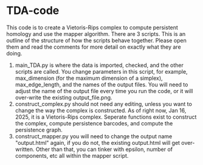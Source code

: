# TDA-code
This code is to create a Vietoris-Rips complex to compute persistent homology and use the mapper algorithm.
There are 3 scripts. This is an outline of the structure of how the scripts behave together. Please open them and read the comments for more detail on exactly what they are doing. 

1. main_TDA.py is where the data is imported, checked, and the other scripts are called. You change parameters in this script, for example, max_dimension (for the maximum dimension of a simplex), max_edge_length, and the names of the output files. You will need to adjust the name of the output file every time you run the code, or it will over-write the existing output_file.png. 
2. construct_complex.py should not need any editing, unless you want to change the way the complex is constructed. As of right now, Jan 16, 2025, it is a Vietoris-Rips complex. Seperate functions exist to construct the complex, compute persistence barcodes, and compute the persistence graph.
3. construct_mapper.py you will need to change the output name "output.html" again, if you do not, the existing output.html will get over-written. Other than that, you can tinker with epsilon, number of components, etc all within the mapper script. 
